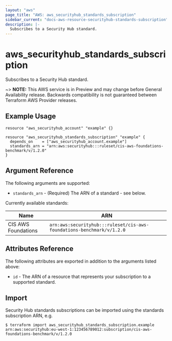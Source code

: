 ```yaml
---
layout: "aws"
page_title: "AWS: aws_securityhub_standards_subscription"
sidebar_current: "docs-aws-resource-securityhub-standards-subscription"
description: |-
  Subscribes to a Security Hub standard.
---
```


# aws_securityhub_standards_subscription

Subscribes to a Security Hub standard.

~> **NOTE:** This AWS service is in Preview and may change before General Availability release. Backwards compatibility is not guaranteed between Terraform AWS Provider releases.

## Example Usage

```hcl
resource "aws_securityhub_account" "example" {}

resource "aws_securityhub_standards_subscription" "example" {
  depends_on    = ["aws_securityhub_account.example"]
  standards_arn = "arn:aws:securityhub:::ruleset/cis-aws-foundations-benchmark/v/1.2.0"
}
```

## Argument Reference

The following arguments are supported:

* `standards_arn` - (Required) The ARN of a standard - see below.

Currently available standards:

| Name                | ARN                                                                   |
|---------------------|-----------------------------------------------------------------------|
| CIS AWS Foundations | `arn:aws:securityhub:::ruleset/cis-aws-foundations-benchmark/v/1.2.0` |

## Attributes Reference

The following attributes are exported in addition to the arguments listed above:

* `id` - The ARN of a resource that represents your subscription to a supported standard.

## Import

Security Hub standards subscriptions can be imported using the standards subscription ARN, e.g.

```
$ terraform import aws_securityhub_standards_subscription.example arn:aws:securityhub:eu-west-1:123456789012:subscription/cis-aws-foundations-benchmark/v/1.2.0
```
